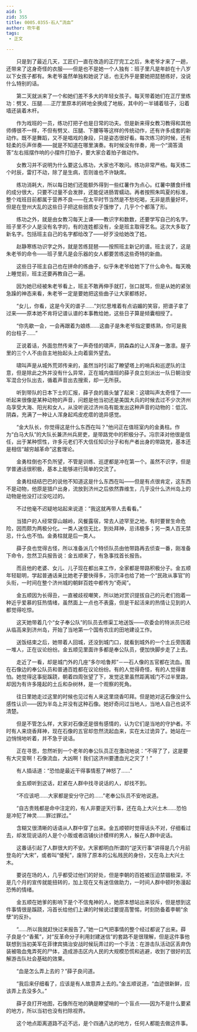 ```yaml
---
aid: 5
zid: 355
title: 0005.0355-石人“流血”
author: 吹牛者
tags: 
 - 正文

---
```




　　只是到了最近几天，工匠们一直在改造的正厅完工之后，朱老爷才来了一趟，还带来了这身奇怪的衣服——但是也不是她一个人独有：班子里凡是年龄在十八岁以下女孩子都有。朱老爷虽然单独和她说了话，也无外乎是要她把琵琶练好，没说什么特别的话。

　　第二天就派来了一个和她们差不多大的年轻女孩子。每天带着她们在正厅里练功：劈叉、压腿……正厅里原本的砖地全换成了地板，其中的一半铺着毯子，沿着墙还装着木杆。

　　作为戏班的一员，练功打把子也是日常的功夫。但是新来得女教习教得和其他师傅很不一样，不但有劈叉、压腿、下腰等等这样的传统动作，还有许多成套的新动作。既不是舞蹈，又不是唱戏的身段，只是姿态很好看。每次练习的时候，还有轻柔的乐声伴奏——就是不知道在哪里演奏。有时候没有伴奏，用一个“滴答滴答”左右摇摆作响的小摆件打拍子，要大家合着拍子做动作。

　　女教习并不说明为什么要这么练功，大家也不敢问。练功非常严格。每天练二个时辰，雷打不动，除了是生病，否则谁也不许缺席。

　　练功消耗大，所以每日她们还能额外得到一些红薯作为点心。红薯中膳食纤维的成分很大，只要不过量不会发胖，还能促进肠胃蠕动。再者按照朱鸣夏的标准，整个戏班目前都属于营养不良——在太平时节当然是不愁吃喝，无非是质量好坏，但是在登州大乱的这些日子把这些弱质女子饿惨了，几乎个个都落了形。

　　练功之外，就是由女教习每天上课——教识字和数数，还要学写自己的名字。班子里不少人是没有名字的，有的连姓都没有，全是班主取得艺名。这次大多取了新名字。包括班主自己的名字都给改了——好歹没给她改了姓。

　　赵静寒练功识字之外，就是苦练琵琶——按照班主新记的谱。班主说了，这是朱老爷的命令——班子里凡是会乐器的女人都要苦练这些奇特的新曲。

　　这些日子班主自己也在拼命的练曲子，似乎朱老爷给她下了什么命令。每天晚上睡觉前，班主还要再教自己一遍。

　　因为她已经被朱老爷看上，班主不敢再伸手就打，张口就骂，但是从她的紧张急躁的神态来看，朱老爷一定是要她把这些曲子让大家都练好。

　　“女儿，你看，这是今天的谱子……”刘忆思堆着有点谄媚的笑容，把谱子拿了过来——原本她不肯将记谱认谱的本事教给她，这些日子算是倾囊相授了。

　　“你先歇一会，一会再跟着为娘练……这曲子是朱老爷指定要练熟，你可是我的台柱子……”

　　正说着话，外面忽然传来了一声奇怪的啸声，阴森森的让人浑身一激凛。屋子里的三个人不由自主地抬起头上向着窗外望去。

　　啸叫声是从城外荒郊传来的，虽然当时引起了瞭望塔上的哨兵和巡逻队的注意，但是除此之外并没有什么异常，正在城内值班的薛子良立刻派出一队日朝治安军混合分队出去，循着声音出去搜索，却一无所获。

　　听到带队的日本下士的汇报，薛子良的眉头皱了起来：这啸叫声太奇怪了——听起来很像是某种动物的声音，问题是他当初还是美国大兵的时候去过不少次济州岛享受大海、阳光和女人，从没听说过济州岛有能发出这种声音的动物的：低沉、阴森，充满了一种让人浑身起鸡皮疙瘩的诡异感觉。

　　“金大队长，你觉得这是什么东西在叫？”他问正在值班室内的金勇柱。作为“白马大队”的大队长兼济州兵房吏，是带路党中的积极分子。冯宗泽对他很是信任，出于某种惯性，许多元老们不大信任知识分子和有产者出身的带路党，基本还是相信“越穷越革命”这套理论。

　　金勇柱倒也不负所望，不管是训练、巡逻都是冲在第一个。虽然不识字，但是学普通话很积极，基本上能够进行简单的交流了。

　　金勇柱结结巴巴的说他不知道这是什么东西在叫——但是有点很肯定，这东西不是动物，他原是猎户出身，流放到济州之后依然靠维生，几乎没什么济州岛上的动物是他没打过没吃过的。

　　不过他毫不迟疑地站起来说道：“我这就再带人去看看。”

　　当猎户的人经常穿山越岭，风餐露宿，常去人迹罕至之地，有时要冒生命危险，因而颇为两极分化。一类人迷信无比，到处拜神，忌讳极多；另一类人百无禁忌，什么也不怕。金勇柱就是后一类人。

　　薛子良也觉得古怪，所以准备派几个特侦队员由他带路再去侦查一番，刚准备下命令，忽然卫兵报告说：金五顺来了，有急事找首长报告。

　　而且他的老婆、女儿、儿子现在都出来工作，全家都是带路积极分子。金五顺年轻聪明，学起普通话来比她老子要快得多，冯宗泽也给了她一个“民政从事官”的头衔，一时间在整个济州城的朝鲜百姓中都传为“奇闻”。

　　金五顺因为长得丑，一直被歧视嘲笑，所以她对赏识提拔自己的元老们抱着一种近乎爱慕的狂热情绪，虽然面上一点也不表露，但是干起活来的热情让见到的人都觉得吃惊。

　　这天她带着几个“女子奉公队”的队员去修渠工地送饭——农委会的特派员已经从临高来到济州岛，开始了当地第一个国有农庄的田地建设工作。

　　送饭结束之后，她带着人回城，还没到城门口，就看到城外的一个土丘旁围着一堆人，正在议论纷纷。金五顺见里面许多都是奉公队员，便加快脚步走了上去。

　　走近了一看，却是城门外的几座“多尔哈鲁邦”－―石人像的五官都在流血。围在石像边的奉公队员和普通百姓都在议论纷纷。有的人觉得奇怪，有的人觉得害怕。她觉得这事挺蹊跷，朝着四周张望了下，发觉这里虽然距离城门不过半里路，却因为有许多隆起的土丘和杂树林，是一个观察的死角。

　　往日里她走过这里的时候也见过有人来这里烧香叩拜。但是她对这石像没什么感性认识——因为半岛上并没有这种石像。她好奇问过当地人，当地人自己也说不清楚。

　　但是不管怎么样，大家对石像还是很有感情的，认为它们是当地的守护者。不时有人来烧香拜神，现在石像的五官却忽然流起血来，实在太过诡异了。她站在一边悄悄地听着，并不急于说话。

　　正在寻思，忽然听到一个老年的奉公队员正在激动地说：“不得了了，这是要有大灾变啊！石像流血，大凶啊！我们这济州要遭血光之灾了！”

　　有人插话道：“恐怕是最近干得事情惹了神怒了……”

　　金五顺听到这话，赶紧在人群中找寻说话的人，却找不到。

　　“不应该吧……大家都是安分守己的……”老奉公队员不安地说道。

　　“自古贵贱都是命中注定的，有人非要逆天行事，还在岛上大兴土木……恐怕是冲犯了神灵……罪过罪过。”

　　含糊又很清晰的话语从人群中穿了出来。金五顺顿时觉得话头不对，仔细看过去，却发现说话的人是个小贩或者店铺伙计模样的男人，躲在人群中说话。

　　这番话引起了人群很大的不安。大家都明白所谓的“逆天行事”讲得是几个月前登岛的“大宋”，或者叫“倭髡”，废除了原本的公私贱民的身份，又在岛上大兴土木。

　　要说在场的人，几乎都受过他们的好处，但是李朝的百姓被压迫禁锢极深，不是几个月的宣传就能扭转的，加上现在又有迷信做助力，一时间人群中顿时弥漫起恐怖的情绪。

　　金五顺在她爹的影响下是个不信鬼神的人，她原本想站出来驳斥，但是想到这件事情很是蹊跷，冯首长给他们上课的时候说过要提高警惕，时刻防备着李朝“余孽”的反扑。

　　“……所以我就赶快过来报告了。”她一口气把事情的整个经过都说了出来。薛子良是个“香蕉”，对“反革命分子利用封建迷信”的套路不是很理解，但是这件事他联想到当初美军在菲律宾搞治安战时候玩弄过的一个手法：在游击队活动区丢弃伪装被吸血鬼弄死的尸体，造成游击区内人民的大规模恐慌和逃避，收到了很好的瓦解游击队社会基础的效果。

　　“血是怎么弄上去的？”薛子良问道。

　　“我后来仔细看了，应该是有人故意弄上去的。”金五顺说道，“血迹很新鲜，应该弄上去没多久。”

　　薛子良打开地图，石像所在地的确是瞭望哨的一个盲点——因为不是什么要紧的地方，所以当初也没有扫除视界。

　　这个地点距离道路不近不远，是个四通八达的地方，任何人都能去做这件事。


